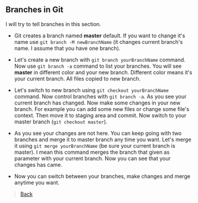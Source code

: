 ## Branches in Git

I will try to tell branches in this section.

- Git creates a branch named **master** default. If you want to change it's name use `git branch -M newBranchName` (it changes current branch's name. I assume that you have one branch).

- Let's create a new branch with `git branch yourBranchName` command. Now use `git branch -a` command to list your branches. You will see **master** in different color and your new branch. Different color means it's your current branch. All files copied to new branch.

- Let's switch to new branch using `git checkout yourBranchName` command. Now control branches with `git branch -a`. As you see your current branch has changed. Now make some changes in your new branch. For example you can add some new files or change some file's context. Then move it to staging area and commit. Now switch to your master branch (`git checkout master`).

- As you see your changes are not here. You can keep going with two branches and merge it to master branch any time you want. Let's merge it using `git merge yourBranchName` (be sure your current branch is master). I mean this command merges the branch that given as parameter with your current branch. Now you can see that your changes has came.

- Now you can switch between your branches, make changes and merge anytime you want.

> [Back](https://github.com/emreharman/git-study)

